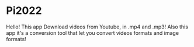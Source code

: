 # Pi2022

Hello! This app Download videos from Youtube, in .mp4 and .mp3! Also this app it's a conversion tool that let you convert videos formats and image formats!
